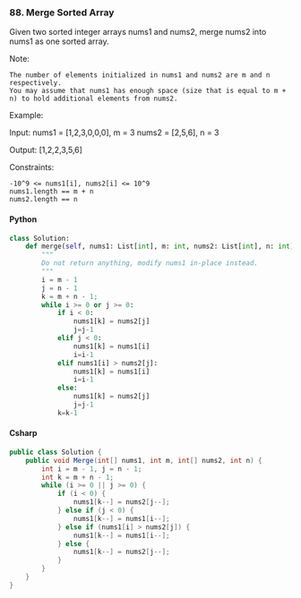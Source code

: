### 88. Merge Sorted Array
Given two sorted integer arrays nums1 and nums2, merge nums2 into nums1 as one sorted array.

Note:

    The number of elements initialized in nums1 and nums2 are m and n respectively.
    You may assume that nums1 has enough space (size that is equal to m + n) to hold additional elements from nums2.

Example:

Input:
nums1 = [1,2,3,0,0,0], m = 3
nums2 = [2,5,6],       n = 3

Output: [1,2,2,3,5,6]

Constraints:

    -10^9 <= nums1[i], nums2[i] <= 10^9
    nums1.length == m + n
    nums2.length == n
#### Python
```python
class Solution:
    def merge(self, nums1: List[int], m: int, nums2: List[int], n: int) -> None:
        """
        Do not return anything, modify nums1 in-place instead.
        """
        i = m - 1
        j = n - 1
        k = m + n - 1;
        while i >= 0 or j >= 0:
            if i < 0:
                nums1[k] = nums2[j]
                j=j-1
            elif j < 0:
                nums1[k] = nums1[i]
                i=i-1
            elif nums1[i] > nums2[j]:
                nums1[k] = nums1[i]
                i=i-1
            else:
                nums1[k] = nums2[j]
                j=j-1
            k=k-1
```
#### Csharp
```csharp
public class Solution {
    public void Merge(int[] nums1, int m, int[] nums2, int n) {
        int i = m - 1, j = n - 1;
        int k = m + n - 1;
        while (i >= 0 || j >= 0) {
            if (i < 0) {
                nums1[k--] = nums2[j--];
            } else if (j < 0) {
                nums1[k--] = nums1[i--];
            } else if (nums1[i] > nums2[j]) {
                nums1[k--] = nums1[i--];
            } else {
                nums1[k--] = nums2[j--];
            }
        }
    }
}
```